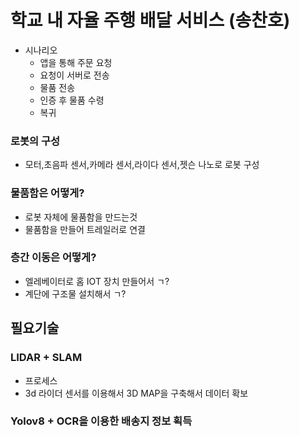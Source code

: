 # 학교 내 자율 주행 배달 서비스 (송찬호)

- 시나리오
	- 앱을 통해 주문 요청
	- 요청이 서버로 전송
	- 물품 전송
	- 인증 후 물품 수령
	- 복귀
### 로봇의 구성
- 모터,초음파 센서,카메라 센서,라이다 센서,젯슨 나노로 로봇 구성
### 물품함은 어떻게?
- 로봇 자체에 물품함을 만드는것
- 물품함을 만들어 트레일러로 연결
### 층간 이동은 어떻게?
- 엘레베이터로 홈 IOT 장치 만들어서 ㄱ?
- 계단에 구조물 설치해서 ㄱ?

## 필요기술 

### LIDAR + SLAM
- 프로세스
- 3d 라이더 센서를 이용해서 3D MAP을 구축해서 데이터 확보
### Yolov8 + OCR을 이용한 배송지 정보 획득
